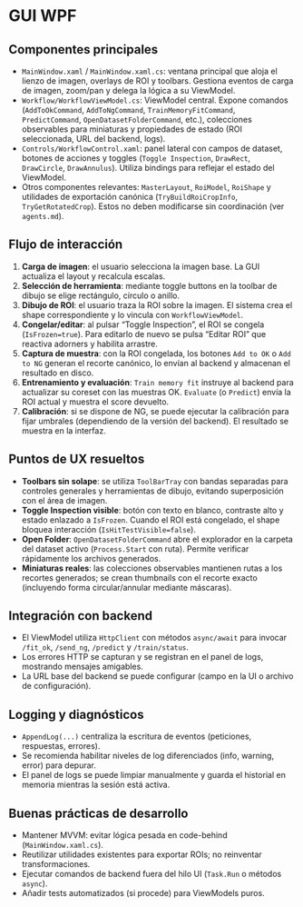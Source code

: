 # GUI WPF

## Componentes principales
- `MainWindow.xaml` / `MainWindow.xaml.cs`: ventana principal que aloja el lienzo de imagen, overlays de ROI y toolbars. Gestiona eventos de carga de imagen, zoom/pan y delega la lógica a su ViewModel.
- `Workflow/WorkflowViewModel.cs`: ViewModel central. Expone comandos (`AddToOkCommand`, `AddToNgCommand`, `TrainMemoryFitCommand`, `PredictCommand`, `OpenDatasetFolderCommand`, etc.), colecciones observables para miniaturas y propiedades de estado (ROI seleccionada, URL del backend, logs).
- `Controls/WorkflowControl.xaml`: panel lateral con campos de dataset, botones de acciones y toggles (`Toggle Inspection`, `DrawRect`, `DrawCircle`, `DrawAnnulus`). Utiliza bindings para reflejar el estado del ViewModel.
- Otros componentes relevantes: `MasterLayout`, `RoiModel`, `RoiShape` y utilidades de exportación canónica (`TryBuildRoiCropInfo`, `TryGetRotatedCrop`). Estos no deben modificarse sin coordinación (ver `agents.md`).

## Flujo de interacción
1. **Carga de imagen**: el usuario selecciona la imagen base. La GUI actualiza el layout y recalcula escalas.
2. **Selección de herramienta**: mediante toggle buttons en la toolbar de dibujo se elige rectángulo, círculo o anillo.
3. **Dibujo de ROI**: el usuario traza la ROI sobre la imagen. El sistema crea el shape correspondiente y lo vincula con `WorkflowViewModel`.
4. **Congelar/editar**: al pulsar “Toggle Inspection”, el ROI se congela (`IsFrozen=true`). Para editarlo de nuevo se pulsa “Editar ROI” que reactiva adorners y habilita arrastre.
5. **Captura de muestra**: con la ROI congelada, los botones `Add to OK` o `Add to NG` generan el recorte canónico, lo envían al backend y almacenan el resultado en disco.
6. **Entrenamiento y evaluación**: `Train memory fit` instruye al backend para actualizar su coreset con las muestras OK. `Evaluate` (o `Predict`) envía la ROI actual y muestra el score devuelto.
7. **Calibración**: si se dispone de NG, se puede ejecutar la calibración para fijar umbrales (dependiendo de la versión del backend). El resultado se muestra en la interfaz.

## Puntos de UX resueltos
- **Toolbars sin solape**: se utiliza `ToolBarTray` con bandas separadas para controles generales y herramientas de dibujo, evitando superposición con el área de imagen.
- **Toggle Inspection visible**: botón con texto en blanco, contraste alto y estado enlazado a `IsFrozen`. Cuando el ROI está congelado, el shape bloquea interacción (`IsHitTestVisible=false`).
- **Open Folder**: `OpenDatasetFolderCommand` abre el explorador en la carpeta del dataset activo (`Process.Start` con ruta). Permite verificar rápidamente los archivos generados.
- **Miniaturas reales**: las colecciones observables mantienen rutas a los recortes generados; se crean thumbnails con el recorte exacto (incluyendo forma circular/annular mediante máscaras).

## Integración con backend
- El ViewModel utiliza `HttpClient` con métodos `async/await` para invocar `/fit_ok`, `/send_ng`, `/predict` y `/train/status`.
- Los errores HTTP se capturan y se registran en el panel de logs, mostrando mensajes amigables.
- La URL base del backend se puede configurar (campo en la UI o archivo de configuración).

## Logging y diagnósticos
- `AppendLog(...)` centraliza la escritura de eventos (peticiones, respuestas, errores).
- Se recomienda habilitar niveles de log diferenciados (info, warning, error) para depurar.
- El panel de logs se puede limpiar manualmente y guarda el historial en memoria mientras la sesión está activa.

## Buenas prácticas de desarrollo
- Mantener MVVM: evitar lógica pesada en code-behind (`MainWindow.xaml.cs`).
- Reutilizar utilidades existentes para exportar ROIs; no reinventar transformaciones.
- Ejecutar comandos de backend fuera del hilo UI (`Task.Run` o métodos `async`).
- Añadir tests automatizados (si procede) para ViewModels puros.
